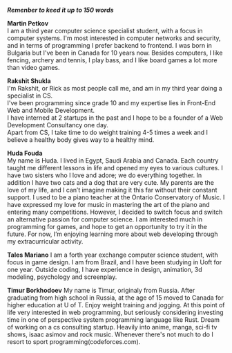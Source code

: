 ***Remenber to keed it up to 150 words***

**Martin Petkov**  
I am a third year computer science specialist student, with a focus in computer systems. I'm most interested in computer networks and security, and in terms of programming I prefer backend to frontend. I was born in Bulgaria but I've been in Canada for 10 years now. Besides computers, I like fencing, archery and tennis, I play bass, and I like board games a lot more than video games.

**Rakshit Shukla**    
I'm Rakshit, or Rick as most people call me, and am in my third year doing a specialist in CS.  
I've been programming since grade 10 and my expertise lies in Front-End Web and Mobile Development.  
I have interned at 2 startups in the past and I hope to be a founder of a Web Development Consultancy one day.  
Apart from CS, I take time to do weight training 4-5 times a week and I believe a healthy body gives way to a healthy mind.  

**Huda Fouda**   
My name is Huda. I lived in Egypt, Saudi Arabia and Canada. Each country taught me different lessons in life and opened my eyes to various cultures. I have two sisters who I love and adore; we do everything together. In addition I have two cats and a dog that are very cute. My parents are the love of my life, and I can’t imagine making it this far without their constant support.
I used to be a piano teacher at the Ontario Conservatory of Music. I have expressed my love for music in mastering the art of the piano and entering many competitions. However, I decided to switch focus and switch an alternative passion for computer science. I am interested much in programming for games, and hope to get an opportunity to try it in the future. For now, I’m enjoying learning more about web developing through my extracurricular activity.

**Tales Mariano**
I am a forth year exchange computer science student, with focus in game design. I am from Brazil, and I have been studying in Uoft for one year. Outside coding, I have experience in design, animation, 3d modeling, psychology and screenplay. 

**Timur Borkhodoev**
My name is Timur, originaly from Russia. After graduating from high school in Russia, at the age of 15 moved to Canada for higher education at U of T. Enjoy weight training and jogging. At this point of life very interested in web programming, but seriously considering investing time in one of perspective system programming language like Rust. Dream of working on a cs consulting startup. Heavily into anime, manga, sci-fi tv shows, isaac asimov and rock music. Whenever there's not much to do I resort to sport programming(codeforces.com).
